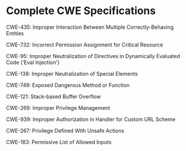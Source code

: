 

# Complete CWE Specifications

CWE-435: Improper Interaction Between Multiple Correctly-Behaving Entities

CWE-732: Incorrect Permission Assignment for Critical Resource

CWE-95: Improper Neutralization of Directives in Dynamically Evaluated Code ('Eval Injection')

CWE-138: Improper Neutralization of Special Elements

CWE-749: Exposed Dangerous Method or Function

CWE-121: Stack-based Buffer Overflow

CWE-269: Improper Privilege Management

CWE-939: Improper Authorization in Handler for Custom URL Scheme

CWE-267: Privilege Defined With Unsafe Actions

CWE-183: Permissive List of Allowed Inputs